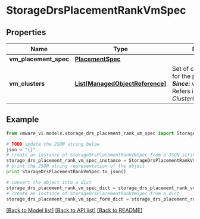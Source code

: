 # StorageDrsPlacementRankVmSpec


## Properties
Name | Type | Description | Notes
------------ | ------------- | ------------- | -------------
**vm_placement_spec** | [**PlacementSpec**](PlacementSpec.md) |  | 
**vm_clusters** | [**List[ManagedObjectReference]**](ManagedObjectReference.md) | Set of candidate clusters for the placement request  ***Since:*** vSphere API 6.0  Refers instances of *ClusterComputeResource*.  | 

## Example

```python
from vmware_vi.models.storage_drs_placement_rank_vm_spec import StorageDrsPlacementRankVmSpec

# TODO update the JSON string below
json = "{}"
# create an instance of StorageDrsPlacementRankVmSpec from a JSON string
storage_drs_placement_rank_vm_spec_instance = StorageDrsPlacementRankVmSpec.from_json(json)
# print the JSON string representation of the object
print StorageDrsPlacementRankVmSpec.to_json()

# convert the object into a dict
storage_drs_placement_rank_vm_spec_dict = storage_drs_placement_rank_vm_spec_instance.to_dict()
# create an instance of StorageDrsPlacementRankVmSpec from a dict
storage_drs_placement_rank_vm_spec_form_dict = storage_drs_placement_rank_vm_spec.from_dict(storage_drs_placement_rank_vm_spec_dict)
```
[[Back to Model list]](../README.md#documentation-for-models) [[Back to API list]](../README.md#documentation-for-api-endpoints) [[Back to README]](../README.md)


